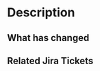 # Description

## What has changed

<!-- Add in a short description of the change. -->

## Related Jira Tickets

<!-- Link any Jira tickets that is related to like so:
* [PCPS-xyz](https://jira.devops.lloydsbanking.com.mcas.ms/browse/PCPS-xyz) -->
